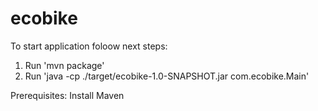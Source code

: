 # ecobike
To start application foloow next steps:

1. Run 'mvn package'
2. Run 'java -cp ./target/ecobike-1.0-SNAPSHOT.jar com.ecobike.Main'

Prerequisites: Install Maven
